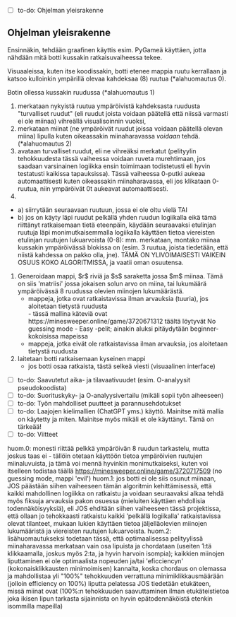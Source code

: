 - [ ] to-do: Ohjelman yleisrakenne
<h2> Ohjelman yleisrakenne </h2>
Ensinnäkin, tehdään graafinen käyttis esim. PyGameä käyttäen, jotta nähdään mitä botti kussakin ratkaisuvaiheessa tekee. 

Visuaaleissa, kuten itse koodissakin, botti etenee mappia ruutu kerrallaan ja katsoo kulloinkin ympärillä olevaa kahdeksaa (8) ruutua (*alahuomautus 0). 

Botin ollessa kussakin ruudussa (*alahuomautus 1) 

1. merkataan nykyistä ruutua ympäröivistä kahdeksasta ruudusta "turvalliset ruudut" (eli ruudut joista voidaan päätellä että niissä varmasti ei ole miinaa) vihreällä visualisoinnin vuoksi, 
2. merkataan miinat (ne ympäröivät ruudut joissa voidaan päätellä olevan miina) lipulla kuten oikeassakin miinaharavassa *voidaan* tehdä. (*alahuomautus 2) 
3. avataan turvalliset ruudut, eli ne vihreäksi merkatut (pelityylin tehokkuudesta tässä vaiheessa voidaan ruveta murehtimaan, jos saadaan varsinainen logiikka ensin toimimaan todistetusti eli hyvin testatusti kaikissa tapauksissa). Tässä vaiheessa 0-putki aukeaa automaattisesti kuten oikeassakin miinaharavassa, eli jos klikataan 0-ruutua, niin ympäröivät 0t aukeavat automaattisesti.
4.
  - a) siirrytään seuraavaan ruutuun, jossa ei ole oltu vielä TAI
  - b) jos on käyty läpi ruudut pelkällä yhden ruudun logiikalla eikä tämä riittänyt ratkaisemaan tietä eteenpäin, käydään seuraavaksi etulinjan ruutuja läpi monimutkaisemmalla logiikalla käyttäen tietoa viereisten etulinjan ruutujen lukuarvoista (0-8): mm. merkataan, montako miinaa kussakin ympäröivässä blokissa on (esim. 3 ruutua, joista tiedetään, että niistä kahdessa on pakko olla, jne). TÄMÄ ON YLIVOIMAISESTI VAIKEIN OSUUS KOKO ALGORITMISSA, ja vaatii oman osuutensa.

<ol> 
  <li>
    Generoidaan mappi, $r$ riviä ja $s$ saraketta jossa $m$ miinaa. Tämä on siis 'matriisi' jossa jokaisen solun arvo on miina, tai lukumäärä ympäröivässä 8 ruudussa olevien miinojen lukumäärästä.
    <ul>
      <li> mappeja, jotka ovat ratkaistavissa ilman arvauksia (tuuria), jos aloitetaan tietystä ruudusta </li>
        - tässä mallina käteviä ovat https://minesweeper.online/game/3720671312 täältä löytyvät No guessing mode - Easy -pelit; ainakin aluksi pitäydytään beginner-kokoisissa mapeissa
      <li> mappeja, jotka eivät ole ratkaistavissa ilman arvauksia, jos aloitetaan tietystä ruudusta </li>
    </ul>
  </li>
  <li>
    laitetaan botti ratkaisemaan kyseinen mappi
    <ul> 
      <li> jos botti osaa ratkaista, tästä selkeä viesti (visuaalinen interface) </li>
    </ul>
  </li>
</ol>

- [ ] to-do: Saavutetut aika- ja tilavaativuudet (esim. O-analyysit pseudokoodista)
- [ ] to-do: Suorituskyky- ja O-analyysivertailu (mikäli sopii työn aiheeseen)
- [ ] to-do: Työn mahdolliset puutteet ja parannusehdotukset
- [ ] to-do: Laajojen kielimallien (ChatGPT yms.) käyttö. Mainitse mitä mallia on käytetty ja miten. Mainitse myös mikäli et ole käyttänyt. Tämä on tärkeää!
- [ ] to-do: Viitteet

huom.0: monesti riittää pelkkä ympäröivän 8 ruudun tarkastelu, mutta joskus taas ei - tällöin otetaan käyttöön tietoa ympäröivien ruutujen miinaluvuista, ja tämä voi mennä hyvinkin monimutkaiseksi, kuten voi itselleen todistaa täällä https://minesweeper.online/game/3720717509 (no guessing mode, mappi 'evil')
huom.1: jos botti ei ole siis osunut miinaan, JOS päästään siihen vaiheeseen tämän algoritmin kehittämisessä, että kaikki mahdollinen logiikka on ratkaistu ja voidaan seuraavaksi alkaa tehdä myös fiksuja arvauksia pakon osuessa (mieluiten käyttäen ehdollisia todennäköisyyksiä), eli JOS ehditään siihen vaiheeseen tässä projektissa, että ollaan jo tehokkaasti ratkaistu kaikki 'pelkällä logiikalla' ratkaistavissa olevat tilanteet, mukaan lukien käyttäen tietoa jäljelläolevien miinojen lukumääristä ja viereisten ruutujen lukuarvoista.
huom.2: lisähuomautukseksi todetaan tässä, että optimaalisessa pelityylissä miinaharavassa merkataan vain osa lipuista ja chordataan (useiten 1:tä klikkaamalla, joskus myös 2:ta, ja hyvin harvoin isompia); kaikkien miinojen liputtaminen ei ole optimaalista nopeuden ja/tai 'eficciencyn' (kokonaisklikkausten minimoimisen) kannalta, koska chordaus on olemassa ja mahdollistaa yli "100%" tehokkuuden verrattuna minimiklikkausmäärään (jolloin efficiency on 100%) liputta pelatessa JOS tiedetään etukäteen, missä miinat ovat (100%:n tehokkuuden saavuttaminen ilman etukäteistietoa joka ikisen lipun tarkasta sijainnista on hyvin epätodennäköistä etenkin isommilla mapeilla)
